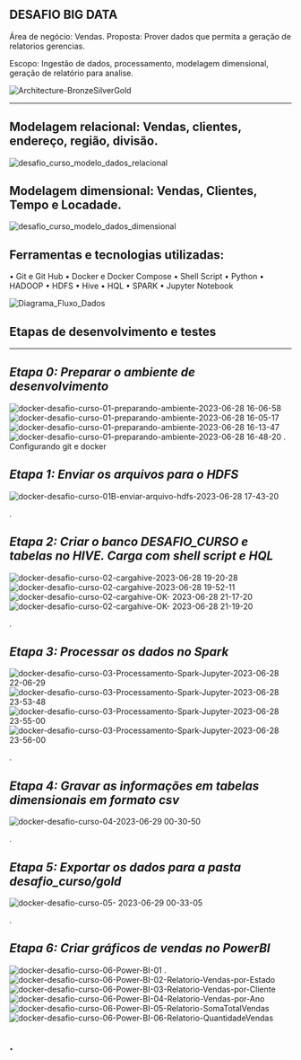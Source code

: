 DESAFIO BIG DATA
---
Área de negócio: Vendas.
Proposta: Prover dados que permita a geração de relatorios gerencias.

Escopo: Ingestão de dados, processamento, modelagem dimensional, geração de relatório para analise.

![Architecture-BronzeSilverGold](https://github.com/marcelogsrodrigues/bigdata_desafio_curso/assets/134144307/f52ebd61-38e7-42fc-bd11-c439012eceb0)

---

## Modelagem relacional: Vendas, clientes, endereço, região, divisão.
![desafio_curso_modelo_dados_relacional](https://github.com/marcelogsrodrigues/bigdata_desafio_curso/assets/134144307/b842ad6e-cba5-4e30-81a5-a80f73fe7b76)


## Modelagem dimensional: Vendas, Clientes, Tempo e Locadade.
![desafio_curso_modelo_dados_dimensional](https://github.com/marcelogsrodrigues/bigdata_desafio_curso/assets/134144307/f0084192-dfd8-4a83-aee0-f28d81747888)


## Ferramentas e tecnologias utilizadas:
•	Git e Git Hub
•	Docker e Docker Compose
•	Shell Script
•	Python
•	HADOOP
•	HDFS
•	Hive
•	HQL
•	SPARK
•	Jupyter Notebook

![Diagrama_Fluxo_Dados](https://github.com/marcelogsrodrigues/bigdata_desafio_curso/assets/134144307/a48a5251-c28c-4a8f-8786-0030a207447d)


## Etapas de desenvolvimento e testes
---
## _Etapa 0: Preparar o ambiente de desenvolvimento_
![docker-desafio-curso-01-preparando-ambiente-2023-06-28 16-06-58](https://github.com/marcelogsrodrigues/bigdata_desafio_curso/assets/134144307/d85952ba-147e-46f7-998b-a9e697d6b567)
![docker-desafio-curso-01-preparando-ambiente-2023-06-28 16-05-17](https://github.com/marcelogsrodrigues/bigdata_desafio_curso/assets/134144307/545198d7-8314-40a1-916f-6cf301489580)
![docker-desafio-curso-01-preparando-ambiente-2023-06-28 16-13-47](https://github.com/marcelogsrodrigues/bigdata_desafio_curso/assets/134144307/95a67f14-9678-42c1-b2a5-28945d297f9b)
![docker-desafio-curso-01-preparando-ambiente-2023-06-28 16-48-20](https://github.com/marcelogsrodrigues/bigdata_desafio_curso/assets/134144307/64a2a829-4b39-4181-bbed-d0b70a00cddb)
. Configurando git e docker

## _Etapa 1: Enviar os arquivos para o HDFS_
![docker-desafio-curso-01B-enviar-arquivo-hdfs-2023-06-28 17-43-20](https://github.com/marcelogsrodrigues/bigdata_desafio_curso/assets/134144307/7868d90e-c87f-4e00-9deb-890f705b19d4)

.
## _Etapa 2: Criar o banco DESAFIO_CURSO e tabelas no HIVE. Carga com shell script e HQL_
![docker-desafio-curso-02-cargahive-2023-06-28 19-20-28](https://github.com/marcelogsrodrigues/bigdata_desafio_curso/assets/134144307/711caea4-9422-45d7-9c1f-ab4d6f1ea056)
![docker-desafio-curso-02-cargahive-2023-06-28 19-52-11](https://github.com/marcelogsrodrigues/bigdata_desafio_curso/assets/134144307/7ecbdc9a-9c37-4b85-88e4-f300d395cd77)
![docker-desafio-curso-02-cargahive-OK- 2023-06-28 21-17-20](https://github.com/marcelogsrodrigues/bigdata_desafio_curso/assets/134144307/885a3cd9-1f96-4e3f-a323-1e5a8b2be6ed)
![docker-desafio-curso-02-cargahive-OK- 2023-06-28 21-19-20](https://github.com/marcelogsrodrigues/bigdata_desafio_curso/assets/134144307/cdc94f8b-a440-4427-84de-b692ae5b2a93)

.
## _Etapa 3: Processar os dados no Spark_
![docker-desafio-curso-03-Processamento-Spark-Jupyter-2023-06-28 22-06-29](https://github.com/marcelogsrodrigues/bigdata_desafio_curso/assets/134144307/67c6ce45-2456-4b0d-a020-bfaa87be5cae)
![docker-desafio-curso-03-Processamento-Spark-Jupyter-2023-06-28 23-53-48](https://github.com/marcelogsrodrigues/bigdata_desafio_curso/assets/134144307/972b2dd3-a5fd-4335-b332-bde3331b0933)
![docker-desafio-curso-03-Processamento-Spark-Jupyter-2023-06-28 23-55-00](https://github.com/marcelogsrodrigues/bigdata_desafio_curso/assets/134144307/d6d01894-776b-4230-8d63-84851d7f9b05)
![docker-desafio-curso-03-Processamento-Spark-Jupyter-2023-06-28 23-56-00](https://github.com/marcelogsrodrigues/bigdata_desafio_curso/assets/134144307/4551880d-31f4-497d-8e34-1e7d72e20f7e)

.
## _Etapa 4: Gravar as informações em tabelas dimensionais em formato csv_
![docker-desafio-curso-04-2023-06-29 00-30-50](https://github.com/marcelogsrodrigues/bigdata_desafio_curso/assets/134144307/9b0fc512-7508-413c-b6fd-c7d56a232e63)

.
## _Etapa 5: Exportar os dados para a pasta desafio_curso/gold_
![docker-desafio-curso-05- 2023-06-29 00-33-05](https://github.com/marcelogsrodrigues/bigdata_desafio_curso/assets/134144307/ffa18664-5353-4de7-889d-dbf8328061a0)

.
## _Etapa 6: Criar gráficos de vendas no PowerBI_
![docker-desafio-curso-06-Power-BI-01](https://github.com/marcelogsrodrigues/bigdata_desafio_curso/assets/134144307/a9d5d0af-8c46-4da0-bedb-c3b41ef9bbb0)
.
![docker-desafio-curso-06-Power-BI-02-Relatorio-Vendas-por-Estado](https://github.com/marcelogsrodrigues/bigdata_desafio_curso/assets/134144307/5be4d17e-459b-40e1-83b9-cf28c1153853)
![docker-desafio-curso-06-Power-BI-03-Relatorio-Vendas-por-Cliente](https://github.com/marcelogsrodrigues/bigdata_desafio_curso/assets/134144307/901cb65c-59b3-4c5d-9592-78788137a804)
![docker-desafio-curso-06-Power-BI-04-Relatorio-Vendas-por-Ano](https://github.com/marcelogsrodrigues/bigdata_desafio_curso/assets/134144307/2305fd8c-42bf-462c-941a-4504f8a91d27)
![docker-desafio-curso-06-Power-BI-05-Relatorio-SomaTotalVendas](https://github.com/marcelogsrodrigues/bigdata_desafio_curso/assets/134144307/e12c0622-44d0-417d-8504-15a15f38a9d6)
![docker-desafio-curso-06-Power-BI-06-Relatorio-QuantidadeVendas](https://github.com/marcelogsrodrigues/bigdata_desafio_curso/assets/134144307/0a920f71-c11a-4d09-86b7-2bd9e584c4d7)

.
---
